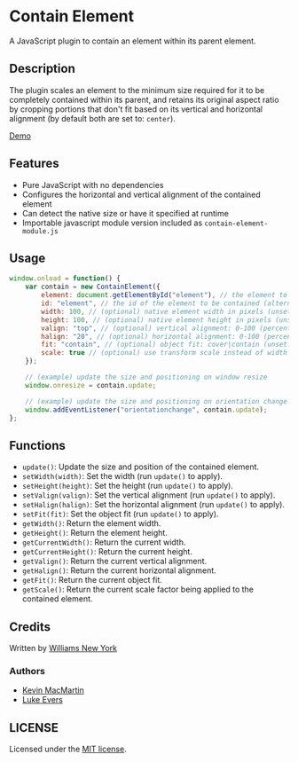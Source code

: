 # Contain Element

A JavaScript plugin to contain an element within its parent element.

## Description

The plugin scales an element to the minimum size required for it to be completely contained within its parent, and retains its original aspect ratio by cropping portions that don't fit based on its vertical and horizontal alignment (by default both are set to: `center`).

[Demo](http://williamsny.github.io/contain-element)

## Features

* Pure JavaScript with no dependencies
* Configures the horizontal and vertical alignment of the contained element
* Can detect the native size or have it specified at runtime
* Importable javascript module version included as `contain-element-module.js`

## Usage

```javascript
window.onload = function() {
    var contain = new ContainElement({
        element: document.getElementById("element"), // the element to be contained (alternative to 'id')
        id: "element", // the id of the element to be contained (alternative to 'element')
        width: 100, // (optional) native element width in pixels (unset: detected element width)
        height: 100, // (optional) native element height in pixels (unset: detected element height)
        valign: "top", // (optional) vertical alignment: 0-100 (percent) or center|top|bottom (unset: center)
        halign: "20", // (optional) horizontal alignment: 0-100 (percent) or center|left|right (unset: center)
        fit: "contain", // (optional) object fit: cover|contain (unset: cover)
        scale: true // (optional) use transform scale instead of width and height (unset: false)
    });

    // (example) update the size and positioning on window resize
    window.onresize = contain.update;

    // (example) update the size and positioning on orientation change
    window.addEventListener("orientationchange", contain.update);
};
```

## Functions

* `update()`: Update the size and position of the contained element.
* `setWidth(width)`: Set the width (run `update()` to apply).
* `setHeight(height)`: Set the height (run `update()` to apply).
* `setValign(valign)`: Set the vertical alignment (run `update()` to apply).
* `setHalign(halign)`: Set the horizontal alignment (run `update()` to apply).
* `setFit(fit)`: Set the object fit (run `update()` to apply).
* `getWidth()`: Return the element width.
* `getHeight()`: Return the element height.
* `getCurrentWidth()`: Return the current width.
* `getCurrentHeight()`: Return the current height.
* `getValign()`: Return the current vertical alignment.
* `getHalign()`: Return the current horizontal alignment.
* `getFit()`: Return the current object fit.
* `getScale()`: Return the current scale factor being applied to the contained element.

## Credits

Written by [Williams New York](http://williamsnewyork.com)

### Authors

* [Kevin MacMartin](https://github.com/prurigro/)
* [Luke Evers](https://github.com/lukevers/)

## LICENSE

Licensed under the [MIT license](http://opensource.org/licenses/MIT).
